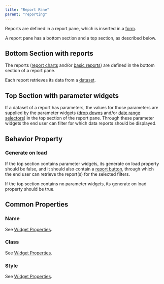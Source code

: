 ```yaml
---
title: "Report Pane"
parent: "reporting"
---
```

Reports are defined in a report pane, which is inserted in a [form](forms).

A report pane has a bottom section and a top section, as described below.

## Bottom Section with reports

The reports ([report charts](report-chart) and/or [basic reports](basic-reports)) are defined in the bottom section of a report pane.

Each report retrieves its data from a [dataset](data-sets).

## Top Section with parameter widgets

If a dataset of a report has parameters, the values for those parameters are supplied by the parameter widgets ([drop downs](drop-down) and/or [date range selectors](date-range-selector)) in the top section of the report pane. Through these parameter widgets the end user can filter for which data reports should be displayed.

## Behavior Property

### Generate on load

If the top section contains parameter widgets, its generate on load property should be false, and it should also contain a [report button](report-button), through which the end user can retrieve the report(s) for the selected filters.

If the top section contains no parameter widgets, its generate on load property should be true.

## Common Properties

### Name

See [Widget Properties](widget-properties).

### Class

See [Widget Properties](widget-properties).

### Style

See [Widget Properties](widget-properties).
